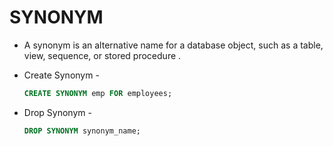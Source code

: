# SYNONYM

  -  A synonym is an alternative name for a database object, such as a table, view, sequence, or stored procedure .
  
  - Create Synonym - 
    ```sql
    CREATE SYNONYM emp FOR employees;
    ```

  - Drop Synonym -
    ```sql
    DROP SYNONYM synonym_name;
    ``` 
